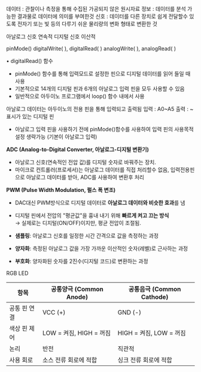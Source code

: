 데이터 : 관찰이나 측정을 통해 수집된 가공되지 않은 원시자료
정보 : 데이터를 분석 가능한 결과물로 데이터에 의미를 부여한것
신호 : 데이터를 다른 장치로 쉽게 전달할수 있도록 전자기 또는 빛 등의 다루기 쉬운 물리량의 변화 형태로 변환한 것

아날로그 신호  연속적
디지털    신호   이산적

pinMode()
digitalWrite( ), digitalRead( )
analogWrite( ), analogRead( )

• digitalRead() 함수
-  pinMode() 함수를 통해 입력모드로 설정한 핀으로 디지털 데이터를 읽어 들일 때 사용
-  기본적으로 14개의 디지털 핀과 6개의 아날로그 입력 핀을 모두 사용할 수 있음
-  일반적으로 아두이노 프로그램에서 loop() 함수 내에서 사용

아날로그 데이터는 아두이노의 전용 핀을 통해 입력되고 출력됨
입력 : A0~A5
출력 : ~ 표시가 있는 디지털 핀
- 아날로그 입력 핀을 사용하기 전에 pinMode()함수를 사용하여 입력 핀의 사용목적 설정 생략가능 (기본이 아날로그 입력)

**ADC (Analog-to-Digital Converter, 아날로그-디지털 변환기)**
- 아날로그 신호(연속적인 전압 값)를 디지털 숫자로 바꿔주는 장치.
- 마이크로 컨트롤러(프로세서)는 아날로그 데이터를 직접 처리할수 없음, 입력전용핀 으로 아날로그 데이터를 받아, ADC를 사용하여 변환후 처리


**PWM (Pulse Width Modulation, 펄스 폭 변조)**
- DAC대신 PWM방식으로 디지털 데이터로 **아날로그 데이터와 비슷한 효과**를 냄
- 디지털 핀에서 전압의 "평균값"을 흉내 내기 위해 **빠르게 켜고 끄는 방식**  
→ 실제로는 디지털(ON/OFF)이지만, 평균 전압이 조절됨.


- **샘플링**: 아날로그 신호를 일정한 시간 간격으로 값을 측정하는 과정
    
- **양자화**: 측정된 아날로그 값을 가장 가까운 이산적인 숫자(레벨)로 근사하는 과정
    
- **부호화**: 양자화된 숫자를 2진수(디지털 코드)로 변환하는 과정

RGB LED

|항목|공통양극 (Common Anode)|공통음극 (Common Cathode)|
|---|---|---|
|공통 핀 연결|VCC (+)|GND (-)|
|색상 핀 제어|LOW = 켜짐, HIGH = 꺼짐|HIGH = 켜짐, LOW = 꺼짐|
|논리|반전|직관적|
|사용 회로|소스 전류 회로에 적합|싱크 전류 회로에 적합|


